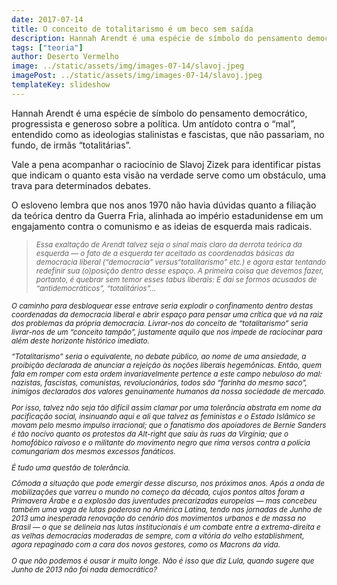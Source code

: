 ```yaml
---
date: 2017-07-14
title: O conceito de totalitarismo é um beco sem saída
description: Hannah Arendt é uma espécie de símbolo do pensamento democrático...
tags: ["teoria"]
author: Deserto Vermelho
image: ../static/assets/img/images-07-14/slavoj.jpeg
imagePost: ../static/assets/img/images-07-14/slavoj.jpeg
templateKey: slideshow
---
```


Hannah Arendt é uma espécie de símbolo do pensamento democrático, progressista e generoso sobre a política. Um antídoto contra o “mal”, entendido como as ideologias stalinistas e fascistas, que não passariam, no fundo, de irmãs “totalitárias”.

Vale a pena acompanhar o raciocínio de Slavoj Zizek para identificar pistas que indicam o quanto esta visão na verdade serve como um obstáculo, uma trava para determinados debates.

O esloveno lembra que nos anos 1970 não havia dúvidas quanto a filiação da teórica dentro da Guerra Fria, alinhada ao império estadunidense em um engajamento contra o comunismo e as ideias de esquerda mais radicais.

> <small><i>Essa exaltação de Arendt talvez seja o sinal mais claro da derrota teórica da esquerda — o fato de a esquerda ter aceitado as coordenadas básicas da democracia liberal (“democracia” versus“totalitarismo” etc.) e agora estar tentando redefinir sua (o)posição dentro desse espaço. A primeira coisa que devemos fazer, portanto, é quebrar sem temor esses tabus liberais: E daí se formos acusados de “antidemocráticos”, “totalitários”…<i>

O caminho para desbloquear esse entrave seria explodir o confinamento dentro destas coordenadas da democracia liberal e abrir espaço para pensar uma crítica que vá na raiz dos problemas da própria democracia. Livrar-nos do conceito de “totalitarismo” seria livrar-nos de um “conceito tampão”, justamente aquilo que nos impede de raciocinar para além deste horizonte histórico imediato.

“Totalitarismo” seria o equivalente, no debate público, ao nome de uma ansiedade, a proibição declarada de anunciar a rejeição às noções liberais hegemônicas. Então, quem fala em romper com esta ordem invariavelmente pertence a este campo nebuloso do mal: nazistas, fascistas, comunistas, revolucionários, todos são “farinha do mesmo saco”, inimigos declarados dos valores genuinamente humanos da nossa sociedade de mercado.

Por isso, talvez não seja tão difícil assim clamar por uma tolerância abstrata em nome da pacificação social, insinuando aqui e ali que talvez as feministas e o Estado Islâmico se movam pelo mesmo impulso irracional; que o fanatismo dos apoiadores de Bernie Sanders é tão nocivo quanto os protestos da Alt-right que saiu às ruas da Virgínia; que o homofóbico raivoso e o militante do movimento negro que rima versos contra a polícia comungariam dos mesmos excessos fanáticos.

É tudo uma questão de tolerância.

Cômoda a situação que pode emergir desse discurso, nos próximos anos. Após a onda de mobilizações que varreu o mundo no começo da década, cujos pontos altos foram a Primavera Árabe e a explosão das juventudes precarizadas europeias — mas concebeu também uma vaga de lutas poderosa na América Latina, tendo nas jornadas de Junho de 2013 uma inesperada renovação do cenário dos movimentos urbanos e de massa no Brasil — o que se delineia nas lutas institucionais é um combate entre a extrema-direita e as velhas democracias moderadas de sempre, com a vitória do velho establishment, agora repaginado com a cara dos novos gestores, como os Macrons da vida.

O que não podemos é ousar ir muito longe. Não é isso que diz Lula, quando sugere que Junho de 2013 não foi nada democrático?
